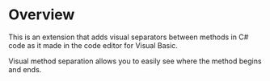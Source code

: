 # Overview

This is an extension that adds visual separators between methods in C# code as it made in the code editor for Visual Basic.

Visual method separation allows you to easily see where the method begins and ends.

